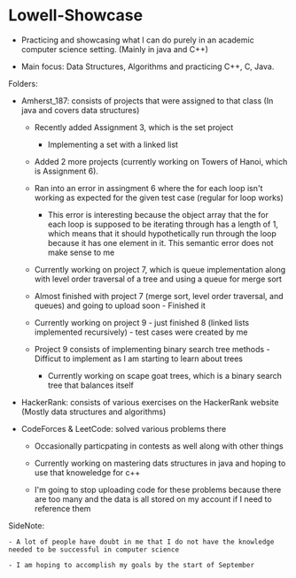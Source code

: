 # Lowell-Showcase

* Practicing and showcasing what I can do purely in an academic computer science setting. (Mainly in java and C++)

* Main focus: Data Structures, Algorithms and practicing C++, C, Java.

Folders: 

  - Amherst_187: consists of projects that were assigned to that class (In java and covers data structures)
  
    - Recently added Assignment 3, which is the set project 
    
      - Implementing a set with a linked list
      
    - Added 2 more projects (currently working on Towers of Hanoi, which is Assignment 6).
    
    - Ran into an error in assingment 6 where the for each loop isn't working as expected for the given test case (regular for loop works) 
    
      - This error is interesting because the object array that the for each loop is supposed to be iterating through has a length of 1, which means that it should hypothetically run through the loop because it has one element in it. This semantic error does not make sense to me
    
    - Currently working on project 7, which is queue implementation along with level order traversal of a tree and using a queue for merge sort
    
    - Almost finished with project 7 (merge sort, level order traversal, and queues) and going to upload soon - Finished it 
    
    - Currently working on project 9 - just finished 8 (linked lists implemented recursively) - test cases were created by me
    
    - Project 9 consists of implementing binary search tree methods - Difficut to implement as I am starting to learn about trees 
      - Currently working on scape goat trees, which is a binary search tree that balances itself
      
  
  - HackerRank: consists of various exercises on the HackerRank website (Mostly data structures and algorithms)
  
  - CodeForces & LeetCode: solved various problems there
  
    - Occasionally particpating in contests as well along with other things
    
    - Currently working on mastering dats structures in java and hoping to use that knoweledge for c++
    
    - I'm going to stop uploading code for these problems because there are too many and the data is all stored on my account if I need to reference them
    
SideNote: 
   
    
    - A lot of people have doubt in me that I do not have the knowledge needed to be successful in computer science
    
    - I am hoping to accomplish my goals by the start of September
    
